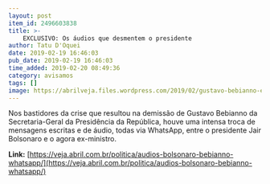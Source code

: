 ```yaml
---
layout: post
item_id: 2496603838
title: >-
    EXCLUSIVO: Os áudios que desmentem o presidente
author: Tatu D'Oquei
date: 2019-02-19 16:46:03
pub_date: 2019-02-19 16:46:03
time_added: 2019-02-20 08:49:36
category: avisamos
tags: []
image: https://abrilveja.files.wordpress.com/2019/02/gustavo-bebianno-e-jair-bolsonaro.jpg?quality=70&strip=info&w=680&h=453&crop=1
---
```


Nos bastidores da crise que resultou na demissão de Gustavo Bebianno da Secretaria-Geral da Presidência da República, houve uma intensa troca de mensagens escritas e de áudio, todas via WhatsApp, entre o presidente Jair Bolsonaro e o agora ex-ministro.

**Link:** [https://veja.abril.com.br/politica/audios-bolsonaro-bebianno-whatsapp/](https://veja.abril.com.br/politica/audios-bolsonaro-bebianno-whatsapp/)

